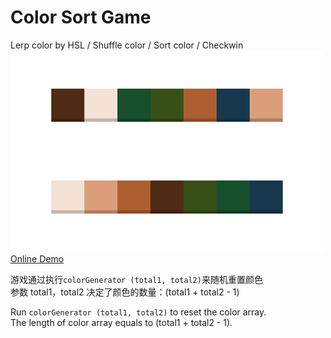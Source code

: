 # Color Sort Game
Lerp color by HSL / Shuffle color / Sort color / Checkwin <br>
![demo](./demo.png) <br>
[Online Demo](https://chelseachel.github.io/color-sort-game/)

游戏通过执行`colorGenerator (total1, total2)`来随机重置颜色<br>
参数 total1，total2 决定了颜色的数量：(total1 + total2 - 1)

Run `colorGenerator (total1, total2)` to reset the color array. <br>
The length of color array equals to (total1 + total2 - 1). <br>




